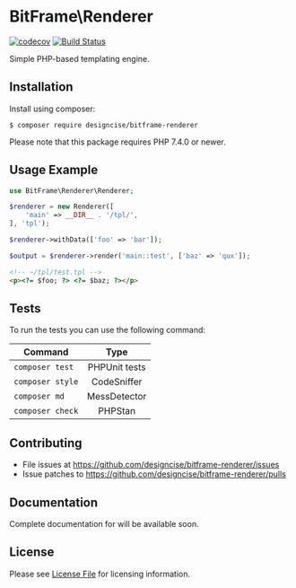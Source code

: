 # BitFrame\Renderer

[![codecov](https://codecov.io/gh/designcise/bitframe-renderer/branch/master/graph/badge.svg)](https://codecov.io/gh/designcise/bitframe-renderer)
[![Build Status](https://travis-ci.org/designcise/bitframe-renderer.svg?branch=master)](https://travis-ci.org/designcise/bitframe-renderer)

Simple PHP-based templating engine.

## Installation

Install using composer:

```
$ composer require designcise/bitframe-renderer
```

Please note that this package requires PHP 7.4.0 or newer.

## Usage Example

```php
use BitFrame\Renderer\Renderer;

$renderer = new Renderer([
    'main' => __DIR__ . '/tpl/',
], 'tpl');

$renderer->withData(['foo' => 'bar']);

$output = $renderer->render('main::test', ['baz' => 'qux']);
```

```html
<!-- ~/tpl/test.tpl -->
<p><?= $foo; ?> <?= $baz; ?></p>
```

## Tests

To run the tests you can use the following command:

| Command          | Type            |
| ---------------- |:---------------:|
| `composer test`  | PHPUnit tests   |
| `composer style` | CodeSniffer     |
| `composer md`    | MessDetector    |
| `composer check` | PHPStan         |

## Contributing

* File issues at https://github.com/designcise/bitframe-renderer/issues
* Issue patches to https://github.com/designcise/bitframe-renderer/pulls

## Documentation

Complete documentation for will be available soon.

## License

Please see [License File](LICENSE.md) for licensing information.
